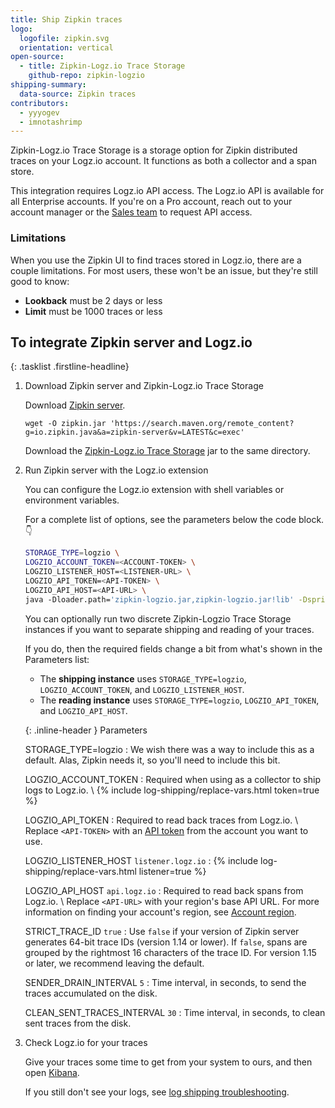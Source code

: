```yaml
---
title: Ship Zipkin traces
logo:
  logofile: zipkin.svg
  orientation: vertical
open-source:
  - title: Zipkin-Logz.io Trace Storage
    github-repo: zipkin-logzio
shipping-summary:
  data-source: Zipkin traces
contributors:
  - yyyogev
  - imnotashrimp
---
```


Zipkin-Logz.io Trace Storage is a storage option for Zipkin distributed traces on your Logz.io account.
It functions as both a collector and a span store.

<div class="info-box note">
  This integration requires Logz.io API access.
  The Logz.io API is available for all Enterprise accounts.
  If you're on a Pro account, reach out to your account manager or the <a class="intercom-launch" href="mailto:sales@logz.io">Sales team</a> to request API access.
</div>

### Limitations

When you use the Zipkin UI to find traces stored in Logz.io, there are a couple limitations.
For most users, these won't be an issue, but they're still good to know:

* **Lookback** must be 2 days or less
* **Limit** must be 1000 traces or less

## To integrate Zipkin server and Logz.io

{: .tasklist .firstline-headline}
1. Download Zipkin server and Zipkin-Logz.io Trace Storage

    Download [Zipkin server](https://search.maven.org/remote_content?g=io.zipkin.java&a=zipkin-server&v=LATEST&c=exec).

    ```shell
    wget -O zipkin.jar 'https://search.maven.org/remote_content?g=io.zipkin.java&a=zipkin-server&v=LATEST&c=exec'
    ```

    Download the [Zipkin-Logz.io Trace Storage](https://github.com/logzio/zipkin-logzio/releases) jar to the same directory.

2. Run Zipkin server with the Logz.io extension

    You can configure the Logz.io extension with shell variables or environment variables.

    For a complete list of options, see the parameters below the code block.👇

    ```bash
    STORAGE_TYPE=logzio \
    LOGZIO_ACCOUNT_TOKEN=<ACCOUNT-TOKEN> \
    LOGZIO_LISTENER_HOST=<LISTENER-URL> \
    LOGZIO_API_TOKEN=<API-TOKEN> \
    LOGZIO_API_HOST=<API-URL> \
    java -Dloader.path='zipkin-logzio.jar,zipkin-logzio.jar!lib' -Dspring.profiles.active=logzio -cp zipkin.jar org.springframework.boot.loader.PropertiesLauncher
    ```

    <div class="info-box tip">

      You can optionally run two discrete Zipkin-Logzio Trace Storage instances if you want to separate shipping and reading of your traces.

      If you do, then the required fields change a bit from what's shown in the Parameters list:

      * The **shipping instance** uses `STORAGE_TYPE=logzio`, `LOGZIO_ACCOUNT_TOKEN`, and `LOGZIO_LISTENER_HOST`.
      * The **reading instance** uses `STORAGE_TYPE=logzio`, `LOGZIO_API_TOKEN`, and `LOGZIO_API_HOST`.

    </div>

    {: .inline-header }
    Parameters

    STORAGE_TYPE=logzio <span class="required-param"></span>
    : We wish there was a way to include this as a default.
      Alas, Zipkin needs it, so you'll need to include this bit.

    LOGZIO_ACCOUNT_TOKEN <span class="required-param"></span>
    : Required when using as a collector to ship logs to Logz.io. \\
      {% include log-shipping/replace-vars.html token=true %}
      <!-- logzio-inject: account-token -->

    LOGZIO_API_TOKEN <span class="required-param"></span>
    : Required to read back traces from Logz.io. \\
      Replace `<API-TOKEN>` with an [API token](https://app.logz.io/#/dashboard/settings/api-tokens) from the account you want to use.

    LOGZIO_LISTENER_HOST <span class="default-param">`listener.logz.io`</span>
    : {% include log-shipping/replace-vars.html listener=true %}
      <!-- logzio-inject: listener-url -->

    LOGZIO_API_HOST <span class="default-param">`api.logz.io`</span>
    : Required to read back spans from Logz.io. \\
      Replace `<API-URL>` with your region's base API URL.
      For more information on finding your account's region, see [Account region]({{site.baseurl}}/user-guide/accounts/account-region.html).

    STRICT_TRACE_ID <span class="default-param">`true`</span>
    : Use `false` if your version of Zipkin server generates 64-bit trace IDs (version 1.14 or lower).
      If `false`, spans are grouped by the rightmost 16 characters of the trace ID.
      For version 1.15 or later, we recommend leaving the default.

    SENDER_DRAIN_INTERVAL <span class="default-param">`5`</span>
    : Time interval, in seconds, to send the traces accumulated on the disk.

    CLEAN_SENT_TRACES_INTERVAL <span class="default-param">`30`</span>
    : Time interval, in seconds, to clean sent traces from the disk.

3. Check Logz.io for your traces

    Give your traces some time to get from your system to ours, and then open [Kibana](https://app.logz.io/#/dashboard/kibana).

    If you still don't see your logs, see [log shipping troubleshooting]({{site.baseurl}}/user-guide/log-shipping/log-shipping-troubleshooting.html).